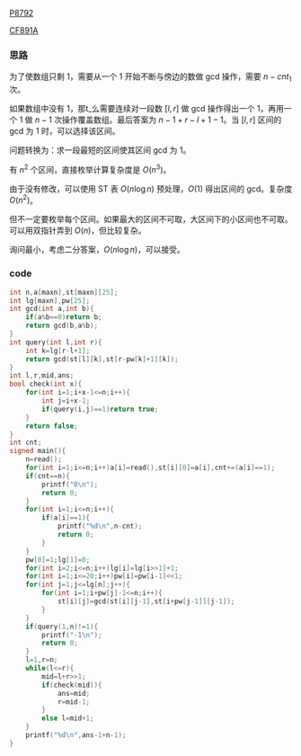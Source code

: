 [P8792](https://www.luogu.com.cn/problem/P8792)

[CF891A](https://www.luogu.com.cn/problem/CF891A)

### 思路

为了使数组只剩 $1$，需要从一个 $1$ 开始不断与傍边的数做 gcd 操作，需要 $n-cnt_1$ 次。

如果数组中没有 $1$，那t_么需要连续对一段数 $[l,r]$ 做 gcd 操作得出一个 $1$，再用一个 $1$ 做 $n-1$ 次操作覆盖数组。最后答案为 $n-1+r-l+1-1$。当 $[l,r]$ 区间的 gcd 为 $1$ 时，可以选择该区间。

问题转换为：求一段最短的区间使其区间 gcd 为 $1$。

有 $n^2$ 个区间，直接枚举计算复杂度是 $O(n^3)$。

由于没有修改，可以使用 ST 表 $O(n\log n)$ 预处理，$O(1)$ 得出区间的 gcd。复杂度 $O(n^2)$。

但不一定要枚举每个区间。如果最大的区间不可取，大区间下的小区间也不可取。可以用双指针弄到 $O(n)$，但比较复杂。

询问最小，考虑二分答案，$O(n\log n)$，可以接受。

### code

```cpp
int n,a[maxn],st[maxn][25];
int lg[maxn],pw[25];
int gcd(int a,int b){
	if(a%b==0)return b;
	return gcd(b,a%b);
}
int query(int l,int r){
	int k=lg[r-l+1];
	return gcd(st[l][k],st[r-pw[k]+1][k]);
}
int l,r,mid,ans;
bool check(int x){
	for(int i=1;i+x-1<=n;i++){
		int j=i+x-1;
		if(query(i,j)==1)return true;
	}
	return false;
}
int cnt;
signed main(){
	n=read();
	for(int i=1;i<=n;i++)a[i]=read(),st[i][0]=a[i],cnt+=(a[i]==1);
	if(cnt==n){
		printf("0\n");
		return 0;
	}
	for(int i=1;i<=n;i++){
		if(a[i]==1){
			printf("%d\n",n-cnt);
			return 0;
		}
	}
	pw[0]=1;lg[1]=0;
	for(int i=2;i<=n;i++)lg[i]=lg[i>>1]+1;
	for(int i=1;i<=20;i++)pw[i]=pw[i-1]<<1;
	for(int j=1;j<=lg[n];j++){
		for(int i=1;i+pw[j]-1<=n;i++){
			st[i][j]=gcd(st[i][j-1],st[i+pw[j-1]][j-1]);
		}
	}
	if(query(1,n)!=1){
		printf("-1\n");
		return 0;
	}
	l=1,r=n;
	while(l<=r){
		mid=l+r>>1;
		if(check(mid)){
			ans=mid;
			r=mid-1;
		}
		else l=mid+1;
	}
	printf("%d\n",ans-1+n-1);
}
```